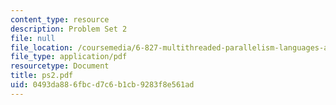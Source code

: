 ```yaml
---
content_type: resource
description: Problem Set 2
file: null
file_location: /coursemedia/6-827-multithreaded-parallelism-languages-and-compilers-fall-2002/0493da886fbcd7c6b1cb9283f8e561ad_ps2.pdf
file_type: application/pdf
resourcetype: Document
title: ps2.pdf
uid: 0493da88-6fbc-d7c6-b1cb-9283f8e561ad
---
```

